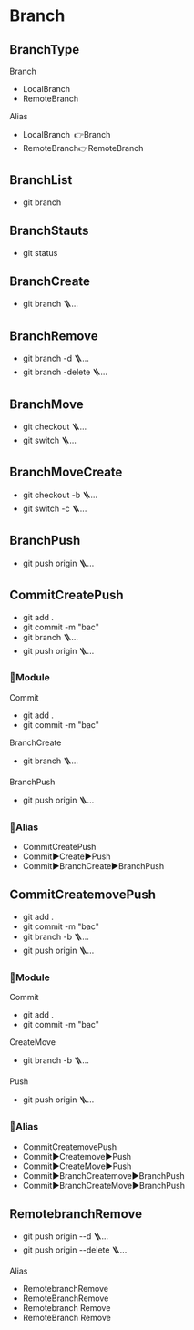 # Branch
## BranchType
Branch
- LocalBranch
- RemoteBranch

Alias
- LocalBranch 👉Branch
- RemoteBranch👉RemoteBranch
## BranchList
- git branch
## BranchStauts
- git status


## BranchCreate
- git branch 🪜...
## BranchRemove
- git branch -d 🪜...
- git branch -delete 🪜...



## BranchMove
- git checkout 🪜...
- git switch 🪜...
## BranchMoveCreate
- git checkout -b 🪜...
- git switch -c 🪜...


## BranchPush
- git push origin 🪜...



## CommitCreatePush
- git add .
- git commit -m "bac"
- git branch 🪜...
- git push origin 🪜...

### 📌Module
Commit
- git add .
- git commit -m "bac"

BranchCreate
- git branch 🪜...

BranchPush
- git push origin 🪜...


### 🚥Alias
- CommitCreatePush
- Commit▶️Create▶️Push
- Commit▶️BranchCreate▶️BranchPush

## CommitCreatemovePush
- git add .
- git commit -m "bac"
- git branch -b 🪜...
- git push origin 🪜...

### 📌Module
Commit
- git add .
- git commit -m "bac"

CreateMove
- git branch -b 🪜...

Push
- git push origin 🪜...

### 🚥Alias
- CommitCreatemovePush
- Commit▶️Createmove▶️Push
- Commit▶️CreateMove▶️Push
- Commit▶️BranchCreatemove▶️BranchPush
- Commit▶️BranchCreateMove▶️BranchPush



## RemotebranchRemove
- git push origin --d 🪜...
- git push origin --delete 🪜...

Alias
- RemotebranchRemove
- RemoteBranchRemove
- Remotebranch Remove
- RemoteBranch Remove